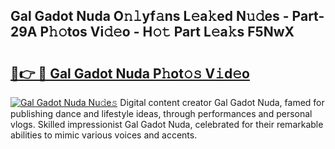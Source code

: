 ## Gal Gadot Nuda O𝚗𝚕yf𝚊ns L𝚎a𝚔ed N𝚞𝚍es - Part-29A P𝚑𝚘tos Vi𝚍𝚎o - H𝚘𝚝 Part L𝚎a𝚔s F5NwX

# <h2><a href="http://kf5r5lk.oniu.top/?m=Gal+Gadot+Nuda">🔗👉 🔴 Gal Gadot Nuda P𝚑ot𝚘𝚜 V𝚒d𝚎o</a></h2>

[![Gal Gadot Nuda Nu𝚍e𝚜](https://i.imgur.com/0qMVB7G.gif)](http://kf5r5lk.oniu.top/?m=Gal+Gadot+Nuda)
Digital content creator Gal Gadot Nuda, famed for publishing dance and lifestyle ideas, through performances and personal vlogs. Skilled impressionist Gal Gadot Nuda, celebrated for their remarkable abilities to mimic various voices and accents.  
